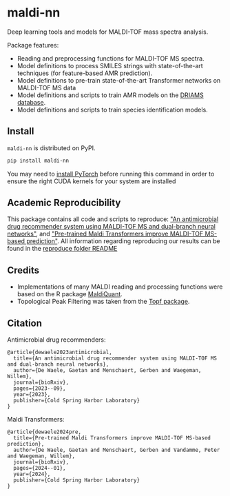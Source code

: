 # maldi-nn
Deep learning tools and models for MALDI-TOF mass spectra analysis.

Package features:
- Reading and preprocessing functions for MALDI-TOF MS spectra.
- Model definitions to process SMILES strings with state-of-the-art techniques (for feature-based AMR prediction).
- Model definitions to pre-train state-of-the-art Transformer networks on MALDI-TOF MS data
- Model definitions and scripts to train AMR models on the [DRIAMS database](https://datadryad.org/stash/dataset/doi:10.5061/dryad.bzkh1899q).
- Model definitions and scripts to train species identification models.

## Install

`maldi-nn` is distributed on PyPI.
```bash
pip install maldi-nn
```

You may need to [install PyTorch](https://pytorch.org/get-started/locally/) before running this command in order to ensure the right CUDA kernels for your system are installed

## Academic Reproducibility

This package contains all code and scripts to reproduce: ["An antimicrobial drug recommender system using MALDI-TOF MS and dual-branch neural networks"](https://www.biorxiv.org/content/10.1101/2023.09.28.559916v3), and ["Pre-trained Maldi Transformers improve MALDI-TOF MS-based prediction"](https://www.biorxiv.org/content/10.1101/2024.01.18.576189v1).
All information regarding reproducing our results can be found in the [reproduce folder README](https://github.com/gdewael/maldi-nn/tree/main/maldi_nn/reproduce)

## Credits
- Implementations of many MALDI reading and processing functions were based on the R package [MaldiQuant](https://github.com/sgibb/MALDIquant).
- Topological Peak Filtering was taken from the [Topf package](https://github.com/BorgwardtLab/Topf).

## Citation

Antimicrobial drug recommenders:

```
@article{dewaele2023antimicrobial,
  title={An antimicrobial drug recommender system using MALDI-TOF MS and dual-branch neural networks},
  author={De Waele, Gaetan and Menschaert, Gerben and Waegeman, Willem},
  journal={bioRxiv},
  pages={2023--09},
  year={2023},
  publisher={Cold Spring Harbor Laboratory}
}

```

Maldi Transformers:

```
@article{dewaele2024pre,
  title={Pre-trained Maldi Transformers improve MALDI-TOF MS-based prediction},
  author={De Waele, Gaetan and Menschaert, Gerben and Vandamme, Peter and Waegeman, Willem},
  journal={bioRxiv},
  pages={2024--01},
  year={2024},
  publisher={Cold Spring Harbor Laboratory}
}

```
